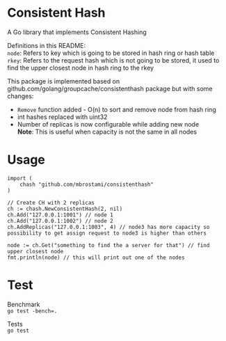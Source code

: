 # Consistent Hash
A Go library that implements Consistent Hashing

Definitions in this README:  
`node`: Refers to key which is going to be stored in hash ring or hash table    
`rkey`: Refers to the request hash which is not going to be stored, it used to find the upper closest node in hash ring to the rkey  
   
This package is implemented based on  github.com/golang/groupcache/consistenthash package but with some changes:  
- `Remove` function added - O(n) to sort and remove node from hash ring   
- int hashes replaced with uint32  
- Number of replicas is now configurable while adding new node   
**Note**: This is useful when capacity is not the same in all nodes  

# Usage

```
import (
    chash "github.com/mbrostami/consistenthash"
)

// Create CH with 2 replicas
ch := chash.NewConsistentHash(2, nil)
ch.Add("127.0.0.1:1001") // node 1
ch.Add("127.0.0.1:1002") // node 2
ch.AddReplicas("127.0.0.1:1003", 4) // node3 has more capacity so possibility to get assign request to node3 is higher than others 

node := ch.Get("something to find the a server for that") // find upper closest node
fmt.println(node) // this will print out one of the nodes  
```

# Test

Benchmark  
`go test -bench=.`   

Tests  
`go test`    
